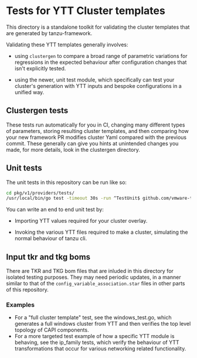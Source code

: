 # Tests for YTT Cluster templates

This directory is a standalone toolkit for validating the cluster templates that are generated by tanzu-framework.

Validating these YTT templates generally involves:

- using `clustergen` to compare a broad range of parametric variations for regressions in the expected behaviour after configuration changes that isn't explicitly tested.

- using the newer, unit test module, which specifically can test your cluster's generation with YTT inputs and bespoke configurations in a unified way.

## Clustergen tests

These tests run automatically for you in CI, changing many different types of parameters, storing resulting cluster templates, and then comparing how your new framework PR modifies cluster Yaml compared with the previous commit.  These generally can give you hints at unintended changes you made, for more details, look in the clustergen directory.

## Unit tests

The unit tests in this repository can be run like so:

```bash
cd pkg/v1/providers/tests/
/usr/local/bin/go test -timeout 30s -run ^TestUnit$ github.com/vmware-tanzu/tanzu-framework/pkg/v1/providers/tests/unit/matchers
```

You can write an end to end unit test by:

- Importing YTT values required for your cluster overlay.

- Invoking the various YTT files required to make a cluster, simulating the normal behaviour of tanzu cli.

## Input tkr and tkg boms

There are TKR and TKG bom files that are inluded in this directory for isolated testing purposes.
They may need periodic updates, in a manner similar to that of the `config_variable_association.star` files in other parts of this repository.

### Examples

- For a "full cluster template" test, see the windows_test.go, which generates a full windows cluster from YTT and then verifies the top level topology of CAPI components.
- For a more targeted test example of how a specific YTT module is behaving, see the ip_family tests, which verify the behaviour of YTT transformations that occur for various networking related functionality.
